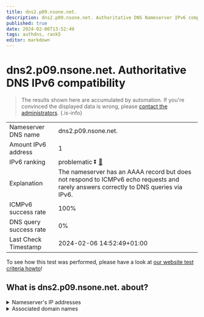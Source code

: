 ```yaml
---
title: dns2.p09.nsone.net.
description: dns2.p09.nsone.net. Authoritative DNS Nameserver IPv6 compatibility
published: true
date: 2024-02-06T13:52:49
tags: authdns, rank5
editor: markdown
---
```


# dns2.p09.nsone.net. Authoritative DNS IPv6 compatibility

> The results shown here are accumulated by automation. If you're convinced the displayed data is wrong, please [contact the administrators](/howto/chat). 
{.is-info}




|   |   |
| - | - |
| Nameserver DNS name | dns2.p09.nsone.net.
| Amount IPv6 address | 1
| IPv6 ranking | problematic :arrow_double_down: [🔗](/howto/ranking) |
| Explanation | The nameserver has an AAAA record but does not respond to ICMPv6 echo requests and rarely answers correctly to DNS queries via IPv6. |
| ICMPv6 success rate | 100%|
| DNS query success rate | 0% |
| Last Check Timestamp | 2024-02-06 14:52:49+01:00 |

To see how this test was performed, please have a look at [our website test criteria howto](/howto/testcriteria/authdns)!


## What is dns2.p09.nsone.net. about?




<details>
<summary>Nameserver's IP addresses</summary>

2a00:edc0:6259:7:9::2

</details>



<details>
<summary>Associated domain names</summary>

www.msn.com

www.linkedin.com

www.nvidia.com

www.fiat.com

www.disneyplus.com

</details>

